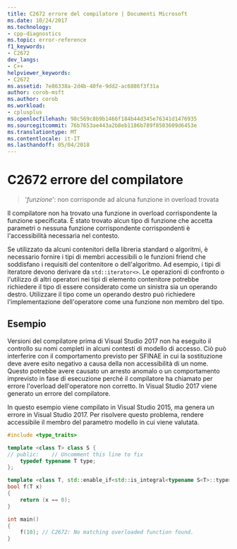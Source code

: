 ```yaml
---
title: C2672 errore del compilatore | Documenti Microsoft
ms.date: 10/24/2017
ms.technology:
- cpp-diagnostics
ms.topic: error-reference
f1_keywords:
- C2672
dev_langs:
- C++
helpviewer_keywords:
- C2672
ms.assetid: 7e86338a-2d4b-40fe-9dd2-ac6886f3f31a
author: corob-msft
ms.author: corob
ms.workload:
- cplusplus
ms.openlocfilehash: 98c569c8b9b1466f184b44d345e76341d1476935
ms.sourcegitcommit: 76b7653ae443a2b8eb1186b789f8503609d6453e
ms.translationtype: MT
ms.contentlocale: it-IT
ms.lasthandoff: 05/04/2018
---
```

# <a name="compiler-error-c2672"></a>C2672 errore del compilatore

> '*funzione*': non corrisponde ad alcuna funzione in overload trovata

Il compilatore non ha trovato una funzione in overload corrispondente la funzione specificata. È stato trovato alcun tipo di funzione che accetta parametri o nessuna funzione corrispondente corrispondenti è l'accessibilità necessaria nel contesto.

Se utilizzato da alcuni contenitori della libreria standard o algoritmi, è necessario fornire i tipi di membri accessibili o le funzioni friend che soddisfano i requisiti del contenitore o dell'algoritmo. Ad esempio, i tipi di iteratore devono derivare da `std::iterator<>`. Le operazioni di confronto o l'utilizzo di altri operatori nei tipi di elemento contenitore potrebbe richiedere il tipo di essere considerato come un sinistra sia un operando destro. Utilizzare il tipo come un operando destro può richiedere l'implementazione dell'operatore come una funzione non membro del tipo.

## <a name="example"></a>Esempio

Versioni del compilatore prima di Visual Studio 2017 non ha eseguito il controllo su nomi completi in alcuni contesti di modello di accesso. Ciò può interferire con il comportamento previsto per SFINAE in cui la sostituzione deve avere esito negativo a causa della non accessibilità di un nome. Questo potrebbe avere causato un arresto anomalo o un comportamento imprevisto in fase di esecuzione perché il compilatore ha chiamato per errore l'overload dell'operatore non corretto. In Visual Studio 2017 viene generato un errore del compilatore.

In questo esempio viene compilato in Visual Studio 2015, ma genera un errore in Visual Studio 2017. Per risolvere questo problema, rendere accessibile il membro del parametro modello in cui viene valutata.

```cpp
#include <type_traits>

template <class T> class S {
// public:    // Uncomment this line to fix
    typedef typename T type;
};

template <class T, std::enable_if<std::is_integral<typename S<T>::type>::value, T> * = 0>
bool f(T x)
{
    return (x == 0);
}

int main()
{
    f(10); // C2672: No matching overloaded function found.
}
```